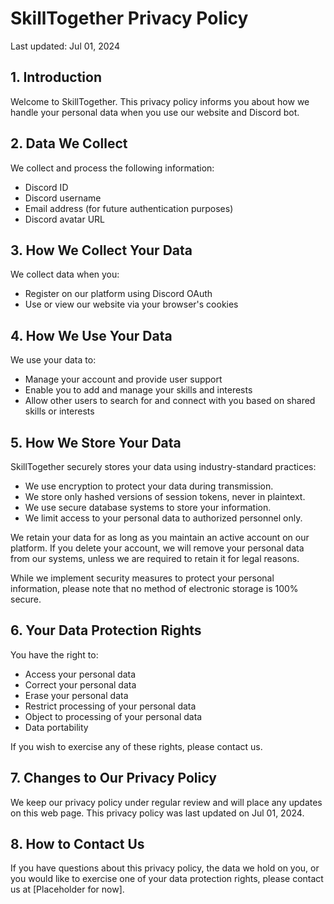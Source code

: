 # SkillTogether Privacy Policy

Last updated: Jul 01, 2024

## 1. Introduction

Welcome to SkillTogether. This privacy policy informs you about how we handle your personal data when you use our website and Discord bot.

## 2. Data We Collect

We collect and process the following information:

- Discord ID
- Discord username
- Email address (for future authentication purposes)
- Discord avatar URL

## 3. How We Collect Your Data

We collect data when you:

- Register on our platform using Discord OAuth
- Use or view our website via your browser's cookies

## 4. How We Use Your Data

We use your data to:

- Manage your account and provide user support
- Enable you to add and manage your skills and interests
- Allow other users to search for and connect with you based on shared skills or interests

## 5. How We Store Your Data

SkillTogether securely stores your data using industry-standard practices:

- We use encryption to protect your data during transmission.
- We store only hashed versions of session tokens, never in plaintext.
- We use secure database systems to store your information.
- We limit access to your personal data to authorized personnel only.

We retain your data for as long as you maintain an active account on our platform. If you delete your account, we will remove your personal data from our systems, unless we are required to retain it for legal reasons.

While we implement security measures to protect your personal information, please note that no method of electronic storage is 100% secure.

## 6. Your Data Protection Rights

You have the right to:

- Access your personal data
- Correct your personal data
- Erase your personal data
- Restrict processing of your personal data
- Object to processing of your personal data
- Data portability

If you wish to exercise any of these rights, please contact us.

## 7. Changes to Our Privacy Policy

We keep our privacy policy under regular review and will place any updates on this web page. This privacy policy was last updated on Jul 01, 2024.

## 8. How to Contact Us

If you have questions about this privacy policy, the data we hold on you, or you would like to exercise one of your data protection rights, please contact us at [Placeholder for now].
